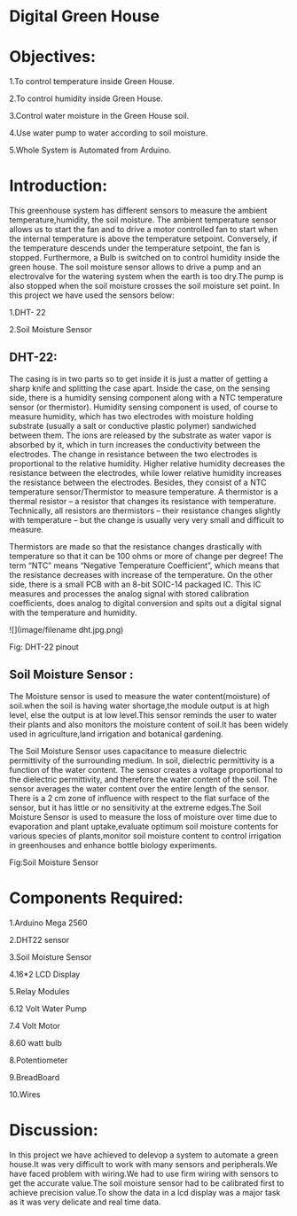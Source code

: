 # Digital Green House

# Objectives:

1.To control temperature inside Green House.

2.To control humidity inside Green House.

3.Control water moisture in the Green House soil.

4.Use water pump to water according to soil moisture.

5.Whole System is Automated from Arduino.

# Introduction:

This greenhouse system has different sensors to measure the ambient temperature,humidity, the soil
moisture.
The ambient temperature sensor allows us to start the fan and to drive a motor controlled fan to start
when the internal temperature is above the temperature setpoint. Conversely, if the temperature
descends under the temperature setpoint, the fan is stopped. Furthermore, a Bulb is switched on to
control humidity inside the green house. The soil moisture sensor allows to drive a pump and an
electrovalve for the watering system when the earth is too dry.The pump is also stopped when the soil
moisture crosses the soil moisture set point.
In this project we have used the sensors below:

1.DHT- 22

2.Soil Moisture Sensor

## DHT-22:

The casing is in two parts so to get inside it is just a matter of getting a sharp knife and splitting the case
apart. Inside the case, on the sensing side, there is a humidity sensing component along with a NTC
temperature sensor (or thermistor). Humidity sensing component is used, of course to measure
humidity, which has two electrodes with moisture holding substrate (usually a salt or conductive plastic
polymer) sandwiched between them. The ions are released by the substrate as water vapor is absorbed
by it, which in turn increases the conductivity between the electrodes. The change in resistance
between the two electrodes is proportional to the relative humidity. Higher relative humidity decreases
the resistance between the electrodes, while lower relative humidity increases the resistance between
the electrodes. Besides, they consist of a NTC temperature sensor/Thermistor to measure temperature.
A thermistor is a thermal resistor – a resistor that changes its resistance with temperature. Technically,
all resistors are thermistors – their resistance changes slightly with temperature – but the change is
usually very very small and difficult to measure.

Thermistors are made so that the resistance changes drastically with temperature so that it can be 100
ohms or more of change per degree! The term “NTC” means “Negative Temperature Coefficient”, which
means that the resistance decreases with increase of the temperature. On the other side, there is a
small PCB with an 8-bit SOIC-14 packaged IC. This IC measures and processes the analog signal with
stored calibration coefficients, does analog to digital conversion and spits out a digital signal with the
temperature and humidity.

![](image/filename dht.jpg.png)

Fig: DHT-22 pinout

## Soil Moisture Sensor :

The Moisture sensor is used to measure the water content(moisture) of soil.when the soil is having
water shortage,the module output is at high level, else the output is at low level.This sensor reminds the
user to water their plants and also monitors the moisture content of soil.It has been widely used in
agriculture,land irrigation and botanical gardening.

The Soil Moisture Sensor uses capacitance to measure dielectric permittivity of the surrounding
medium. In soil, dielectric permittivity is a function of the water content. The sensor creates a voltage
proportional to the dielectric permittivity, and therefore the water content of the soil. The sensor
averages the water content over the entire length of the sensor. There is a 2 cm zone of influence with
respect to the flat surface of the sensor, but it has little or no sensitivity at the extreme edges.The Soil
Moisture Sensor is used to measure the loss of moisture over time due to evaporation and plant
uptake,evaluate optimum soil moisture contents for various species of plants,monitor soil moisture
content to control irrigation in greenhouses and enhance bottle biology experiments.


Fig:Soil Moisture Sensor

# Components Required:

1.Arduino Mega 2560

2.DHT22 sensor

3.Soil Moisture Sensor

4.16*2 LCD Display

5.Relay Modules

6.12 Volt Water Pump

7.4 Volt Motor

8.60 watt bulb

8.Potentiometer

9.BreadBoard

10.Wires


# Discussion:

In this project we have achieved to delevop a system to automate a green house.It was very difficult to
work with many sensors and peripherals.We have faced problem with wiring.We had to use firm wiring
with sensors to get the accurate value.The soil moisture sensor had to be calibrated first to achieve
precision value.To show the data in a lcd display was a major task as it was very delicate and real time
data.


